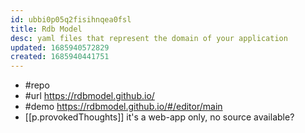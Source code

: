 ```yaml
---
id: ubbi0p05q2fisihnqea0fsl
title: Rdb Model
desc: yaml files that represent the domain of your application
updated: 1685940572829
created: 1685940441751
---
```


- #repo 
- #url https://rdbmodel.github.io/
- #demo https://rdbmodel.github.io/#/editor/main
- [[p.provokedThoughts]] it's a web-app only, no source available?
